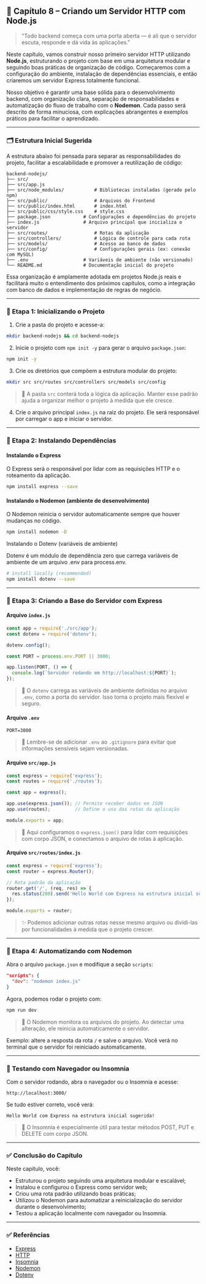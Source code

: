 ## 🧠 Capítulo 8 – Criando um Servidor HTTP com Node.js

> "Todo backend começa com uma porta aberta — é ali que o servidor escuta, responde e dá vida às aplicações."

Neste capítulo, vamos construir nosso primeiro servidor HTTP utilizando **Node.js**, estruturando o projeto com base em uma arquitetura modular e seguindo boas práticas de organização de código. Começaremos com a configuração do ambiente, instalação de dependências essenciais, e então criaremos um servidor Express totalmente funcional.

Nosso objetivo é garantir uma base sólida para o desenvolvimento backend, com organização clara, separação de responsabilidades e automatização do fluxo de trabalho com o **Nodemon**. Cada passo será descrito de forma minuciosa, com explicações abrangentes e exemplos práticos para facilitar o aprendizado.

------

### 🗂️ Estrutura Inicial Sugerida

A estrutura abaixo foi pensada para separar as responsabilidades do projeto, facilitar a escalabilidade e promover a reutilização de código:

```
backend-nodejs/
├── src/
├── src/app.js
├── src/node_modules/           # Bibliotecas instaladas (gerado pelo npm)
├── src/public/                 # Arquivos do Frontend
├── src/public/index.html       # index.html
├── src/public/css/style.css    # style.css
├── package.json            # Configurações e dependências do projeto
├── index.js                # Arquivo principal que inicializa o servidor
├── src/routes/                 # Rotas da aplicação
├── src/controllers/            # Lógica de controle para cada rota
├── src/models/                 # Acesso ao banco de dados
├── src/config/                 # Configurações gerais (ex: conexão com MySQL)
├── .env                    # Variáveis de ambiente (não versionado)
└── README.md               # Documentação inicial do projeto
```

Essa organização é amplamente adotada em projetos Node.js reais e facilitará muito o entendimento dos próximos capítulos, como a integração com banco de dados e implementação de regras de negócio.

------

### 🔹 Etapa 1: Inicializando o Projeto

1. Crie a pasta do projeto e acesse-a:

```bash
mkdir backend-nodejs && cd backend-nodejs
```

2. Inicie o projeto com `npm init -y` para gerar o arquivo `package.json`:

```bash
npm init -y
```

3. Crie os diretórios que compõem a estrutura modular do projeto:

```bash
mkdir src src/routes src/controllers src/models src/config
```

> 🧠 A pasta `src` conterá toda a lógica da aplicação. Manter esse padrão ajuda a organizar melhor o projeto à medida que ele cresce.

4. Crie o arquivo principal `index.js` na raiz do projeto. Ele será responsável por carregar o app e iniciar o servidor.

------

### 🔹 Etapa 2: Instalando Dependências

#### Instalando o Express

O Express será o responsável por lidar com as requisições HTTP e o roteamento da aplicação.

```bash
npm install express --save
```

#### Instalando o Nodemon (ambiente de desenvolvimento)

O Nodemon reinicia o servidor automaticamente sempre que houver mudanças no código.

```bash
npm install nodemon -D
```

Instalando o Dotenv (variáveis de ambiente)

Dotenv é um módulo de dependência zero que carrega variáveis de ambiente de um arquivo .env para process.env.

```bash
# install locally (recommended)
npm install dotenv --save
```

------

### 🔹 Etapa 3: Criando a Base do Servidor com Express

#### Arquivo `index.js`

```js
const app = require('./src/app');
const dotenv = require('dotenv');

dotenv.config();

const PORT = process.env.PORT || 3000;

app.listen(PORT, () => {
  console.log(`Servidor rodando em http://localhost:${PORT}`);
});
```

> 📌 O `dotenv` carrega as variáveis de ambiente definidas no arquivo `.env`, como a porta do servidor. Isso torna o projeto mais flexível e seguro.

#### Arquivo `.env`

```
PORT=3000
```

> 🔐 Lembre-se de adicionar `.env` ao `.gitignore` para evitar que informações sensíveis sejam versionadas.

#### Arquivo `src/app.js`

```js
const express = require('express');
const routes = require('./routes');

const app = express();

app.use(express.json()); // Permite receber dados em JSON
app.use(routes);         // Define o uso das rotas da aplicação

module.exports = app;
```

> 🎯 Aqui configuramos o `express.json()` para lidar com requisições com corpo JSON, e conectamos o arquivo de rotas à aplicação.

#### Arquivo `src/routes/index.js`

```js
const express = require('express');
const router = express.Router();

// Rota padrão da aplicação
router.get('/', (req, res) => {
  res.status(200).send('Hello World com Express na estrutura inicial sugerida!');
});

module.exports = router;
```

> ✨ Podemos adicionar outras rotas nesse mesmo arquivo ou dividi-las por funcionalidades à medida que o projeto crescer.

------

### 🔹 Etapa 4: Automatizando com Nodemon

Abra o arquivo `package.json` e modifique a seção `scripts`:

```json
"scripts": {
  "dev": "nodemon index.js"
}
```

Agora, podemos rodar o projeto com:

```bash
npm run dev
```

> 🔁 O Nodemon monitora os arquivos do projeto. Ao detectar uma alteração, ele reinicia automaticamente o servidor.

Exemplo: altere a resposta da rota `/` e salve o arquivo. Você verá no terminal que o servidor foi reiniciado automaticamente.

------

### 🧪 Testando com Navegador ou Insomnia

Com o servidor rodando, abra o navegador ou o Insomnia e acesse:

```
http://localhost:3000/
```

Se tudo estiver correto, você verá:

```
Hello World com Express na estrutura inicial sugerida!
```

> 🧪 O Insomnia é especialmente útil para testar métodos POST, PUT e DELETE com corpo JSON.

------

### ✅ Conclusão do Capítulo

Neste capítulo, você:

- Estruturou o projeto seguindo uma arquitetura modular e escalável;
- Instalou e configurou o Express como servidor web;
- Criou uma rota padrão utilizando boas práticas;
- Utilizou o Nodemon para automatizar a reinicialização do servidor durante o desenvolvimento;
- Testou a aplicação localmente com navegador ou Insomnia.

---

### ✅ Referências

- [Express](https://expressjs.com/)
- [HTTP](https://en.wikipedia.org/wiki/HTTP)
- [Insomnia](https://insomnia.rest/)
- [Nodemon](https://www.npmjs.com/package/nodemon)
- [Dotenv](https://www.npmjs.com/package/dotenv)
